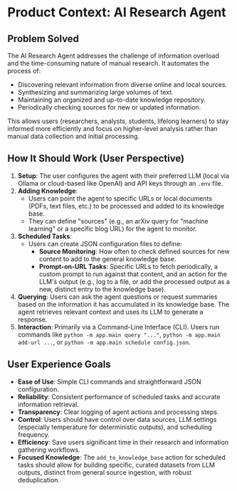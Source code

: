 # Product Context: AI Research Agent

## Problem Solved
The AI Research Agent addresses the challenge of information overload and the time-consuming nature of manual research. It automates the process of:
-   Discovering relevant information from diverse online and local sources.
-   Synthesizing and summarizing large volumes of text.
-   Maintaining an organized and up-to-date knowledge repository.
-   Periodically checking sources for new or updated information.

This allows users (researchers, analysts, students, lifelong learners) to stay informed more efficiently and focus on higher-level analysis rather than manual data collection and initial processing.

## How It Should Work (User Perspective)
1.  **Setup**: The user configures the agent with their preferred LLM (local via Ollama or cloud-based like OpenAI) and API keys through an `.env` file.
2.  **Adding Knowledge**:
    *   Users can point the agent to specific URLs or local documents (PDFs, text files, etc.) to be processed and added to its knowledge base.
    *   They can define "sources" (e.g., an arXiv query for "machine learning" or a specific blog URL) for the agent to monitor.
3.  **Scheduled Tasks**:
    *   Users can create JSON configuration files to define:
        *   **Source Monitoring**: How often to check defined sources for new content to add to the general knowledge base.
        *   **Prompt-on-URL Tasks**: Specific URLs to fetch periodically, a custom prompt to run against that content, and an action for the LLM's output (e.g., log to a file, or add the processed output as a new, distinct entry to the knowledge base).
4.  **Querying**: Users can ask the agent questions or request summaries based on the information it has accumulated in its knowledge base. The agent retrieves relevant context and uses its LLM to generate a response.
5.  **Interaction**: Primarily via a Command-Line Interface (CLI). Users run commands like `python -m app.main query "..."`, `python -m app.main add-url ...`, or `python -m app.main schedule config.json`.

## User Experience Goals
-   **Ease of Use**: Simple CLI commands and straightforward JSON configuration.
-   **Reliability**: Consistent performance of scheduled tasks and accurate information retrieval.
-   **Transparency**: Clear logging of agent actions and processing steps.
-   **Control**: Users should have control over data sources, LLM settings (especially temperature for deterministic outputs), and scheduling frequency.
-   **Efficiency**: Save users significant time in their research and information gathering workflows.
-   **Focused Knowledge**: The `add_to_knowledge_base` action for scheduled tasks should allow for building specific, curated datasets from LLM outputs, distinct from general source ingestion, with robust deduplication.

